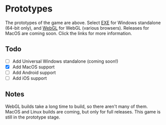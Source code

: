 # Prototypes

The prototypes of the game are above. Select [EXE](https://github.com/rayzchen/FPS/tree/master/prototypes/EXE) for Windows standalone (64-bit only), and [WebGL](https://github.com/rayzchen/FPS/tree/master/prototypes/WebGL) for WebGL (various browsers). Releases for MacOS are coming soon. Click the links for more information.

## Todo
- [ ] Add Universal Windows standalone (coming soon!)
- [x] Add MacOS support
- [ ] Add Android support
- [ ] Add iOS support

## Notes

WebGL builds take a long time to build, so there aren't many of them. MacOS and Linux builds are coming, but only for full releases. This game is still in the prototype stage.
